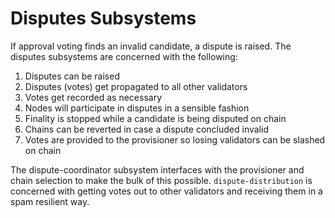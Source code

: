 # Disputes Subsystems

If approval voting finds an invalid candidate, a dispute is raised. The disputes
subsystems are concerned with the following:

1. Disputes can be raised
2. Disputes (votes) get propagated to all other validators
3. Votes get recorded as necessary
3. Nodes will participate in disputes in a sensible fashion
4. Finality is stopped while a candidate is being disputed on chain
5. Chains can be reverted in case a dispute concluded invalid
6. Votes are provided to the provisioner so losing validators can be slashed on chain

The dispute-coordinator subsystem interfaces with the provisioner and chain
selection to make the bulk of this possible. `dispute-distribution` is concerned
with getting votes out to other validators and receiving them in a spam
resilient way.
